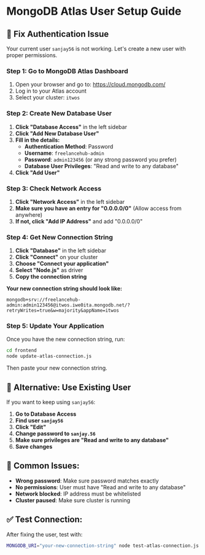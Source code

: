 # MongoDB Atlas User Setup Guide

## 🔧 **Fix Authentication Issue**

Your current user `sanjay56` is not working. Let's create a new user with proper permissions.

### **Step 1: Go to MongoDB Atlas Dashboard**
1. Open your browser and go to: https://cloud.mongodb.com/
2. Log in to your Atlas account
3. Select your cluster: `itwos`

### **Step 2: Create New Database User**
1. **Click "Database Access"** in the left sidebar
2. **Click "Add New Database User"**
3. **Fill in the details:**
   - **Authentication Method**: Password
   - **Username**: `freelancehub-admin`
   - **Password**: `admin123456` (or any strong password you prefer)
   - **Database User Privileges**: "Read and write to any database"
4. **Click "Add User"**

### **Step 3: Check Network Access**
1. **Click "Network Access"** in the left sidebar
2. **Make sure you have an entry for "0.0.0.0/0"** (Allow access from anywhere)
3. **If not, click "Add IP Address"** and add "0.0.0.0/0"

### **Step 4: Get New Connection String**
1. **Click "Database"** in the left sidebar
2. **Click "Connect"** on your cluster
3. **Choose "Connect your application"**
4. **Select "Node.js"** as driver
5. **Copy the connection string**

**Your new connection string should look like:**
```
mongodb+srv://freelancehub-admin:admin123456@itwos.iwe0ita.mongodb.net/?retryWrites=true&w=majority&appName=itwos
```

### **Step 5: Update Your Application**
Once you have the new connection string, run:
```bash
cd frontend
node update-atlas-connection.js
```
Then paste your new connection string.

## 🎯 **Alternative: Use Existing User**
If you want to keep using `sanjay56`:
1. **Go to Database Access**
2. **Find user `sanjay56`**
3. **Click "Edit"**
4. **Change password to `sanjay.56`**
5. **Make sure privileges are "Read and write to any database"**
6. **Save changes**

## 🚨 **Common Issues:**
- **Wrong password**: Make sure password matches exactly
- **No permissions**: User must have "Read and write to any database"
- **Network blocked**: IP address must be whitelisted
- **Cluster paused**: Make sure cluster is running

## ✅ **Test Connection:**
After fixing the user, test with:
```bash
MONGODB_URI="your-new-connection-string" node test-atlas-connection.js
```
